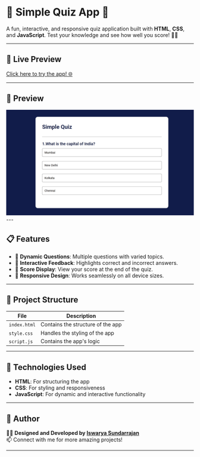 # 🎉 Simple Quiz App 🎉

A fun, interactive, and responsive quiz application built with **HTML**, **CSS**, and **JavaScript**. Test your knowledge and see how well you score! 🧠✨

---

## 🚀 Live Preview

[Click here to try the app! 🌐](https://your-live-link-here.com)

---

## 🎥 Preview

<div>
<img src="./assets/preview.gif" alt="sample gif" width="600px"  />
</div>
---

## 📋 Features

- 🔹 **Dynamic Questions**: Multiple questions with varied topics.  
- 🔹 **Interactive Feedback**: Highlights correct and incorrect answers.  
- 🔹 **Score Display**: View your score at the end of the quiz.  
- 🔹 **Responsive Design**: Works seamlessly on all device sizes.

---

## 📂 Project Structure

| File         | Description                       |
|--------------|-----------------------------------|
| `index.html` | Contains the structure of the app |
| `style.css`  | Handles the styling of the app    |
| `script.js`  | Contains the app's logic          |

---

## 🌟 Technologies Used

- **HTML**: For structuring the app  
- **CSS**: For styling and responsiveness  
- **JavaScript**: For dynamic and interactive functionality  

---


## 📝 Author

👩‍💻 **Designed and Developed by [Iswarya Sundarrajan](https://www.linkedin.com/in/iswarya26/)**  
📫 Connect with me for more amazing projects!

---
